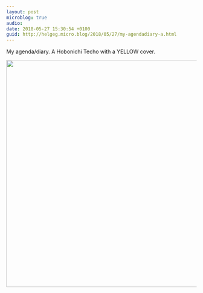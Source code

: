 ```yaml
---
layout: post
microblog: true
audio: 
date: 2018-05-27 15:30:54 +0100
guid: http://helgeg.micro.blog/2018/05/27/my-agendadiary-a.html
---
```

My agenda/diary. A Hobonichi Techo with a YELLOW cover. 

<img src="http://microblog.helgegudmundsen.com/uploads/2018/f1fc7aceae.jpg" width="600" height="600" />
